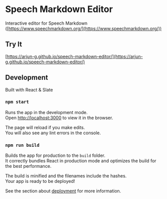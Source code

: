 # Speech Markdown Editor

Interactive editor for Speech Markdown ([https://www.speechmarkdown.org/](https://www.speechmarkdown.org/))

## Try It

[https://arjun-g.github.io/speech-markdown-editor/](https://arjun-g.github.io/speech-markdown-editor/)

## Development

Built with React & Slate

### `npm start`

Runs the app in the development mode.<br />
Open [http://localhost:3000](http://localhost:3000) to view it in the browser.

The page will reload if you make edits.<br />
You will also see any lint errors in the console.

### `npm run build`

Builds the app for production to the `build` folder.<br />
It correctly bundles React in production mode and optimizes the build for the best performance.

The build is minified and the filenames include the hashes.<br />
Your app is ready to be deployed!

See the section about [deployment](https://facebook.github.io/create-react-app/docs/deployment) for more information.
